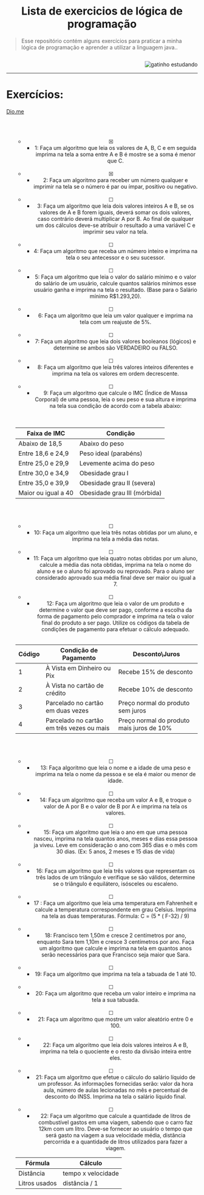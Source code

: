 <h1 align = center> Lista de exercicios de lógica de programação  </h1>


  

<blockquote> Esse repositório contém alguns exercícios para praticar a minha lógica de programação e aprender a utilizar a linguagem java.. </blockquote>

<div align = right>
<img > 

![gatinho estudando](https://i.pinimg.com/originals/35/98/8b/35988bf09ce2be958e36f4bc8f4575d1.gif) 

</img>
</div>
<hr>
<h1> Exercícios: </h1>
<a href = "https://www.dio.me/articles/lista-de-exercicios-para-treinar-logica-de-programacao">
Dio.me
</a>  
<div align = center>
<ul>

<br><br>
-  [x] - 1: Faça um algoritmo que leia os valores de A, B, C e em seguida imprima na tela a soma entre A e B é mostre se a soma é menor que C.
<br><br>
- [x] - 2: Faça um algoritmo para receber um número qualquer e imprimir na tela se o número é par ou ímpar, positivo ou negativo.
<br><br>
- [ ] -  3: Faça um algoritmo que leia dois valores inteiros A e B, se os valores de A e B forem iguais, deverá somar os dois valores, caso contrário deverá multiplicar A por B. Ao final de qualquer um dos cálculos deve-se atribuir o resultado a uma variável C e imprimir seu valor na tela.
<br><br>
- [ ] - 4: Faça um algoritmo que receba um número inteiro e imprima na tela o seu antecessor e o seu sucessor.
<br><br>
- [ ] -  5: Faça um algoritmo que leia o valor do salário mínimo e o valor do salário de um usuário, calcule quantos salários mínimos esse usuário ganha e imprima na tela o resultado. (Base para o Salário mínimo R$1.293,20).
<br><br>
- [ ] -  6: Faça um algoritmo que leia um valor qualquer e imprima na tela com um reajuste de 5%.
<br><br>
- [ ] -  7:  Faça um algoritmo que leia dois valores booleanos (lógicos) e determine se ambos são VERDADEIRO ou FALSO.
<br><br>
- [ ] - 8: Faça um algoritmo que leia três valores inteiros diferentes e imprima na tela os valores em ordem decrescente.
<br><br>
- [ ] -  9: Faça um algoritmo que calcule o IMC (Índice de Massa Corporal) de uma pessoa, leia o seu peso e sua altura e imprima na tela sua condição de acordo com a tabela abaixo:
<br>
    
<table align = center> 

| Faixa de IMC             | Condição                       |
|--------------------------|--------------------------------|
| Abaixo de 18,5           | Abaixo do peso                 |
| Entre 18,6 e 24,9        | Peso ideal (parabéns)          |
| Entre 25,0 e 29,9        | Levemente acima do peso        |
| Entre 30,0 e 34,9        | Obesidade grau I               |
| Entre 35,0 e 39,9        | Obesidade grau II (severa)     |
| Maior ou igual a 40       | Obesidade grau III (mórbida)   |

</table>
<br><br>

- [ ] -  10:  Faça um algoritmo que leia três notas obtidas por um aluno, e imprima na tela a média das notas.
<br><br>
- [ ] -  11:  Faça um algoritmo que leia quatro notas obtidas por um aluno, calcule a média das nota obtidas, imprima na tela o nome do aluno e se o aluno foi aprovado ou reprovado. Para o aluno ser considerado aprovado sua média final deve ser maior ou igual a 7.
<br><br>
- [ ] - 12:  Faça um algoritmo que leia o valor de um produto e determine o valor que deve ser pago, conforme a escolha da forma de pagamento pelo comprador e imprima na tela o valor final do produto a ser pago. Utilize os códigos da tabela de condições de pagamento para efetuar o cálculo adequado.

 <table align = center>

| Código | Condição de Pagamento | Desconto\Juros |
|--------|-----------------------------------------------|-------------------------------------------------|
| 1      | À Vista em Dinheiro ou Pix                    | Recebe 15% de desconto                          |
| 2      | À Vista no cartão de crédito                  | Recebe 10% de desconto                          |
| 3      | Parcelado no cartão em duas vezes             | Preço normal do produto sem juros               |
| 4      | Parcelado no cartão em três vezes ou mais     | Preço normal do produto mais juros de 10%       |

</table>
 
<br><br>
- [ ] - 13:  Faça algoritmo que leia o nome e a idade de uma peso e imprima na tela o nome da pessoa e se ela é maior ou menor de idade. 
<br><br>
- [ ] - 14:  Faça um algoritmo que receba um valor A e B, e troque o valor de A por B e o valor de B por A e imprima na tela os valores.
<br><br>
- [ ] - 15:  Faça um algoritmo que leia o ano em que uma pessoa nasceu, imprima na tela quantos anos, meses e dias essa pessoa ja viveu. Leve em consideração o ano com 365 dias e o mês com 30 dias. (Ex: 5 anos, 2 meses e 15 dias de vida)
<br><br>
- [ ] - 16:  Faça um algoritmo que leia três valores que representam os três lados de um triângulo e verifique se são válidos, determine se o triângulo é equilátero, isósceles ou escaleno.
<br><br>
- [ ] - 17 : Faça um algoritmo que leia uma temperatura em Fahrenheit e calcule a temperatura correspondente em grau Celsius. Imprima na tela as duas temperaturas. Fórmula: C = (5 * ( F-32) / 9)
<br><br>
- [ ] - 18:  Francisco tem 1,50m e cresce 2 centímetros por ano, enquanto Sara tem 1,10m e cresce 3 centímetros por ano. Faça um algoritmo que calcule e imprima na tela em quantos anos serão necessários para que Francisco seja maior que Sara.
<br><br>
- [ ] - 19:  Faça um algoritmo que imprima na tela a tabuada de 1 até 10.
<br><br>
- [ ] - 20:  Faça um algoritmo que receba um valor inteiro e imprima na tela a sua tabuada.
<br><br>
- [ ] - 21:  Faça um algoritmo que mostre um valor aleatório entre 0 e 100.
<br><br>
- [ ] - 22:  Faça um algoritmo que leia dois valores inteiros A e B, imprima na tela o quociente e o resto da divisão inteira entre eles.
<br><br>
- [ ] - 21:  Faça um algoritmo que efetue o cálculo do salário líquido de um professor. As informações fornecidas serão: valor da hora aula, número de aulas lecionadas no mês e percentual de desconto do INSS. Imprima na tela o salário líquido final.
<br><br>
- [ ] - 22: Faça um algoritmo que calcule a quantidade de litros de combustível gastos em uma viagem, sabendo que o carro faz 12km com um litro. Deve-se fornecer ao usuário o tempo que será gasto na viagem a sua velocidade média, distância percorrida e a quantidade de litros utilizados para fazer a viagem.


<p align = center> 

| Fórmula                    | Cálculo                          |
|----------------------------|----------------------------------|
| Distância                  | tempo x velocidade               |
| Litros usados              | distância / 1                    |

</p>

</ul>
</div>
